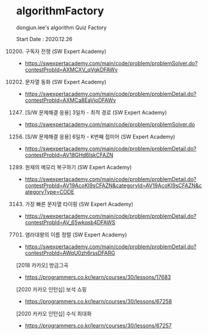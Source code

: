 # algorithmFactory
dongjun.lee's algorithm Quiz Factory

Start Date : 2020.12.26

10200. 구독자 전쟁 (SW Expert Academy)
 - https://swexpertacademy.com/main/code/problem/problemSolver.do?contestProbId=AXMCXV_qVgkDFAWv
10202. 문자열 동화 (SW Expert Academy)
  - https://swexpertacademy.com/main/code/problem/problemDetail.do?contestProbId=AXMCa8EaVioDFAWv
1247. [S/W 문제해결 응용] 3일차 - 최적 경로 (SW Expert Academy)
 - https://swexpertacademy.com/main/code/problem/problemSolver.do
1256. [S/W 문제해결 응용] 6일차 - K번째 접미어 (SW Expert Academy)
 - https://swexpertacademy.com/main/code/problem/problemDetail.do?contestProbId=AV18GHd6IskCFAZN
1289. 원재의 메모리 복구하기 (SW Expert Academy)
 - https://swexpertacademy.com/main/code/problem/problemDetail.do?contestProbId=AV19AcoKI9sCFAZN&categoryId=AV19AcoKI9sCFAZN&categoryType=CODE
3143. 가장 빠른 문자열 타이핑 (SW Expert Academy)
 - https://swexpertacademy.com/main/code/problem/problemDetail.do?contestProbId=AV_65wkqsb4DFAWS
7701. 염라대왕의 이름 정렬 (SW Expert Academy)
 - https://swexpertacademy.com/main/code/problem/problemDetail.do?contestProbId=AWqU0zh6rssDFARG
 
 [2018 카카오] 방금그곡
 - https://programmers.co.kr/learn/courses/30/lessons/17683
 
[2020 카카오 인턴십] 보석 쇼핑
 - https://programmers.co.kr/learn/courses/30/lessons/67258
 
[2020 카카오 인턴십] 수식 최대화
 - https://programmers.co.kr/learn/courses/30/lessons/67257
